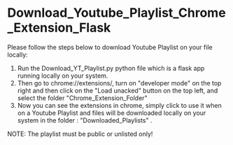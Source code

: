 # Download_Youtube_Playlist_Chrome_Extension_Flask

Please follow the steps below to download Youtube Playlist on your file locally:

1) Run the Download_YT_Playlist.py python file which is a flask app running locally on your system.
2) Then go to chrome://extensions/, turn on "developer mode" on the top right and then click on the "Load unacked" button on the top left, and select the folder "Chrome_Extension_Folder"
3) Now you can see the extensions in chrome, simply click to use it when on a Youtube Playlist and files will be downloaded locally on your system in the folder : "Downloaded_Playlists" .

NOTE: The playlist must be public or unlisted only!
